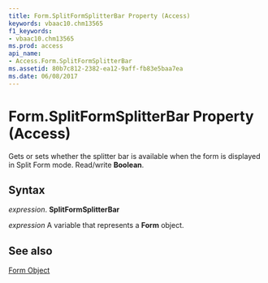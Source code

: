 ```yaml
---
title: Form.SplitFormSplitterBar Property (Access)
keywords: vbaac10.chm13565
f1_keywords:
- vbaac10.chm13565
ms.prod: access
api_name:
- Access.Form.SplitFormSplitterBar
ms.assetid: 80b7c812-2382-ea12-9aff-fb83e5baa7ea
ms.date: 06/08/2017
---
```



# Form.SplitFormSplitterBar Property (Access)

Gets or sets whether the splitter bar is available when the form is displayed in Split Form mode. Read/write  **Boolean**.


## Syntax

 _expression_. **SplitFormSplitterBar**

 _expression_ A variable that represents a **Form** object.


## See also


[Form Object](Access.Form.md)

